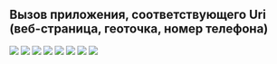 ## Вызов приложения, соответствующего Uri (веб-страница, геоточка, номер телефона)

![](screens/Screenshot_1580030099.png)
![](screens/Screenshot_1580030306.png)
![](screens/Screenshot_1580030114.png)
![](screens/Screenshot_1580030171.png)
![](screens/Screenshot_1580030539.png)
![](screens/Screenshot_1580030545.png)
![](screens/Screenshot_1580030328.png)
![](screens/Screenshot_1580030333.png)